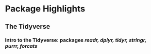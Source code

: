 # Package Highlights

## The Tidyverse
### Intro to the Tidyverse: packages *readr, dplyr, tidyr, stringr, purrr, forcats*
